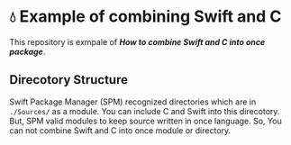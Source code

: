 # 💧  Example of combining Swift and C

This repository is exmpale of ***How to combine Swift and C into once package***.


## Direcotory Structure

Swift Package Manager (SPM) recognized directories which are in `./Sources/` as a module. You can include C and Swift into this direcotory.
But, SPM valid modules to keep source written in once language. So, You can not combine Swift and C into once module or directory.


